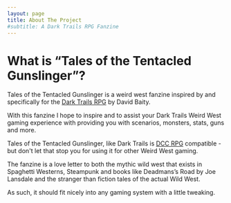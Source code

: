 ```yaml
---
layout: page
title: About The Project
#subtitle: A Dark Trails RPG Fanzine
---
```


# What is “Tales of the Tentacled Gunslinger”?

Tales of the Tentacled Gunslinger is a weird west fanzine inspired by and specifically for the [Dark Trails RPG](http://www.darktrailsrpg.com) by David Baity.

With this fanzine I hope to inspire and to assist your Dark Trails Weird West gaming experience with providing you with scenarios, monsters, stats, guns and more.

Tales of the Tentacled Gunslinger, like Dark Trails is [DCC RPG](https://goodman-games.com/dungeon-crawl-classics-rpg/) compatible - but don't let that stop you for using it for other Weird West gaming.

The fanzine is a love letter to both the mythic wild west that exists in Spaghetti Westerns, Steampunk and books like Deadmans’s Road by Joe Lansdale and the stranger than fiction tales of the actual Wild West.

As such, it should fit nicely into any gaming system with a little tweaking.
